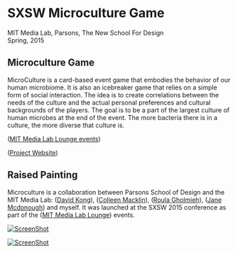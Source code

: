 SXSW Microculture Game
===

MIT Media Lab, Parsons, The New School For Design  
Spring, 2015

## Microculture Game

MicroCulture is a card-based event game that embodies the behavior of our human microbiome. It is also an icebreaker game that relies on a simple form of social interaction. The idea is to create correlations between the needs of the culture and the actual personal preferences and cultural backgrounds of the players. The goal is to be a part of the largest culture of human microbes at the end of the event. The more bacteria there is in a culture, the more diverse that culture is.

([MIT Media Lab Lounge events](http://directorsfellows.media.mit.edu/projects/microculture-a-sxsw-game-about-synthetic-biology-and-community-building/))

([Project Website](http://directorsfellows.media.mit.edu/projects/microculture-a-sxsw-game-about-synthetic-biology-and-community-building/))

## Raised Painting

Microculture is a collaboration between Parsons School of Design and the MIT Media Lab: ([David Kong](https://www.linkedin.com/in/davidsunkong)), ([Colleen Macklin](http://www.colleenmacklin.com/)), ([Roula Gholmieh](http://www.roulagholmieh.com/)), ([Jane Mcdonough](http://www.janemcdonough.com/2014/home.html)) and myself. It was launched at the SXSW 2015 conference as part of the ([MIT Media Lab Lounge](http://directorsfellows.media.mit.edu/projects/microculture-a-sxsw-game-about-synthetic-biology-and-community-building/)) events.</p>


[![ScreenShot](http://img.youtube.com/vi/Lx1MpeOUkfo/0.jpg)](https://www.youtube.com/watch?v=Lx1MpeOUkfo)


[![ScreenShot](https://raw.github.com/GabLeRoux/WebMole/master/ressources/WebMole_Youtube_Video.png)](https://www.youtube.com/watch?t=252&v=d44EvKsuR08)




